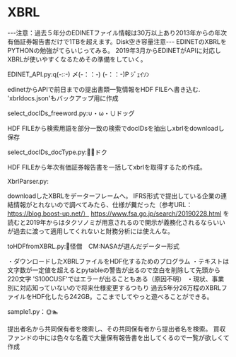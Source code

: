 # XBRL


---注意：過去５年分のEDINETファイル情報は30万以上あり2013年からの年次有価証券報告書だけで1TBを超えます。Disk空き容量注意---
EDINETのXBRLをPYTHONの勉強がてらいじってみる。
2019年3月からEDINETがAPIに対応しXBRLが使いやすくなるためその準備をしていく。

EDINET_API.py:q(-::-) 〆(-：：-) (-：：-)P ｼﾞｪｲｿﾝ

edinetからAPIで前日までの提出書類一覧情報をHDF FILEへ書き込む.
'xbrldocs.json'もバックアップ用に作成

select_docIDs_freeword.py:∪・ω・∪ドッグ

HDF FILEから検索用語を部分一致の検索でdocIDsを抽出しxbrlをdownloadし保存

select_docIDs_docType.py:👨‍⚕️ドク

HDF FILEから年次有価証券報告書を一括してxbrlを取得するため作成。

XbrlParser.py:

downloadしたXBRLをデーターフレームへ。
IFRS形式で提出している企業の連結情報がとれないので調べてみたら、仕様が糞だった（参考URL：https://blog.boost-up.net/）
https://www.fsa.go.jp/search/20190228.html
を読むと2019年からはタクソノミが用意されるので開示が義務化されるならいいが過去に渡って適用してくれないと財務分析には使えんな。

toHDFfromXBRL.py:👼怪僧　CM:NASAが選んだデーター形式

・ダウンロードしたXBRLファイルをHDF化するためのプログラム
・テキストは文字数が一定値を超えるとpytableの警告が出るので空白を削除して先頭から220文字
'S100CUSF'ではエラーが出ることもある（原因不明）
・現状、事業別に対応知っていないので将来仕様変更するつもり
過去5年分26万程のXBRLファイルをHDF化したら242GB。ここまでしてやっと遊べることができる。

sample1.py：🌞🏊‍

提出者名から共同保有者を検索し、その共同保有者から提出者名を検索。
買収ファンドの中には色々な名義で大量保有報告書を出してくるので一覧が欲しくて作成


